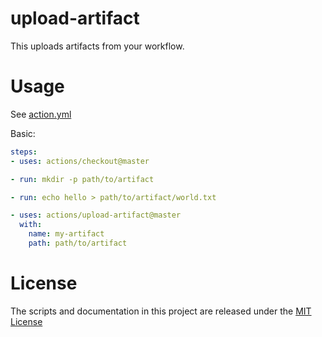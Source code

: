 # upload-artifact

This uploads artifacts from your workflow.

# Usage

See [action.yml](action.yml)

Basic:
```yaml
steps:
- uses: actions/checkout@master

- run: mkdir -p path/to/artifact

- run: echo hello > path/to/artifact/world.txt

- uses: actions/upload-artifact@master
  with:
    name: my-artifact
    path: path/to/artifact
```

# License

The scripts and documentation in this project are released under the [MIT License](LICENSE)
